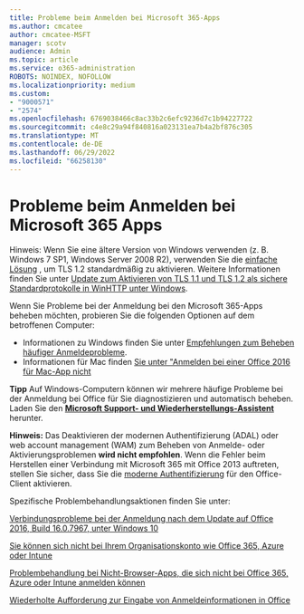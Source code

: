 ```yaml
---
title: Probleme beim Anmelden bei Microsoft 365-Apps
ms.author: cmcatee
author: cmcatee-MSFT
manager: scotv
audience: Admin
ms.topic: article
ms.service: o365-administration
ROBOTS: NOINDEX, NOFOLLOW
ms.localizationpriority: medium
ms.custom:
- "9000571"
- "2574"
ms.openlocfilehash: 6769038466c8ac33b2c6efc9236d7c1b94227722
ms.sourcegitcommit: c4e8c29a94f840816a023131ea7b4a2bf876c305
ms.translationtype: MT
ms.contentlocale: de-DE
ms.lasthandoff: 06/29/2022
ms.locfileid: "66258130"
---
```

# <a name="issues-signing-into-microsoft-365-apps"></a>Probleme beim Anmelden bei Microsoft 365 Apps

Hinweis: Wenn Sie eine ältere Version von Windows verwenden (z. B. Windows 7 SP1, Windows Server 2008 R2), verwenden Sie die [einfache Lösung](https://download.microsoft.com/download/0/6/5/0658B1A7-6D2E-474F-BC2C-D69E5B9E9A68/MicrosoftEasyFix51044.msi) , um TLS 1.2 standardmäßig zu aktivieren. Weitere Informationen finden Sie unter [Update zum Aktivieren von TLS 1.1 und TLS 1.2 als sichere Standardprotokolle in WinHTTP unter Windows](https://support.microsoft.com/topic/update-to-enable-tls-1-1-and-tls-1-2-as-default-secure-protocols-in-winhttp-in-windows-c4bd73d2-31d7-761e-0178-11268bb10392).

Wenn Sie Probleme bei der Anmeldung bei den Microsoft 365-Apps beheben möchten, probieren Sie die folgenden Optionen auf dem betroffenen Computer:  

- Informationen zu Windows finden Sie unter [Empfehlungen zum Beheben häufiger Anmeldeprobleme](https://docs.microsoft.com/office365/troubleshoot/administration/disabling-adal-wam-not-recommended#recommendations-on-resolving-common-sign-in-issues).
- Informationen für Mac finden [Sie unter "Anmelden bei einer Office 2016 für Mac-App nicht](https://docs.microsoft.com/office365/troubleshoot/authentication/sign-in-to-office-2016-for-mac-fail)

**Tipp** Auf Windows-Computern können wir mehrere häufige Probleme bei der Anmeldung bei Office für Sie diagnostizieren und automatisch beheben. Laden Sie den **[Microsoft Support- und Wiederherstellungs-Assistent](https://aka.ms/SaRA-OfficeSignInScenario)** herunter.

**Hinweis:** Das Deaktivieren der modernen Authentifizierung (ADAL) oder web account management (WAM) zum Beheben von Anmelde- oder Aktivierungsproblemen  **wird nicht empfohlen**. Wenn die Fehler beim Herstellen einer Verbindung mit Microsoft 365 mit Office 2013 auftreten, stellen Sie sicher, dass Sie die [moderne Authentifizierung](https://docs.microsoft.com/microsoft-365/admin/security-and-compliance/enable-modern-authentication)  für den Office-Client aktivieren.

Spezifische Problembehandlungsaktionen finden Sie unter:

[Verbindungsprobleme bei der Anmeldung nach dem Update auf Office 2016, Build 16.0.7967, unter Windows 10](https://docs.microsoft.com/office365/troubleshoot/administration/connection-issue-when-sign-in-office-2016)  

[Sie können sich nicht bei Ihrem Organisationskonto wie Office 365, Azure oder Intune](https://docs.microsoft.com/office365/troubleshoot/authentication/sign-in-to-office-365-azure-intune)

[Problembehandlung bei Nicht-Browser-Apps, die sich nicht bei Office 365, Azure oder Intune anmelden können](https://support.office.com/article/how-to-troubleshoot-non-browser-apps-that-can-t-sign-in-to-office-365-azure-or-intune-3ba1b268-66f6-462c-b0e5-070f5c2603c1?ui=en-US&rs=en-US&ad=US)

[Wiederholte Aufforderung zur Eingabe von Anmeldeinformationen in Office](https://docs.microsoft.com/office365/troubleshoot/authentication/access-denied-when-connect-to-office-365)